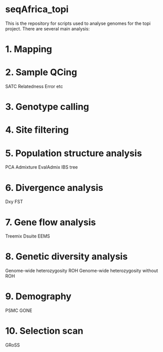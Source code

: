 # seqAfrica_topi

This is the repository for scripts used to analyse genomes for the topi project. There are several main analysis:

# 1. Mapping

# 2. Sample QCing
SATC
Relatedness
Error etc

# 3. Genotype calling

# 4. Site filtering

# 5. Population structure analysis
PCA
Admixture
EvalAdmix
IBS tree

# 6. Divergence analysis
Dxy
FST

# 7. Gene flow analysis
Treemix
Dsuite
EEMS

# 8. Genetic diversity analysis
Genome-wide heterozygosity
ROH
Genome-wide heterozygosity without ROH

# 9. Demography
PSMC
GONE

# 10. Selection scan
GRoSS
